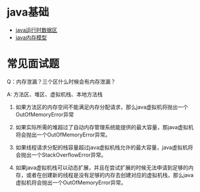 # java基础


* [java运行时数据区](./1-java运行时数据区.md)
* [java内存模型](./2-java内存模型与垃圾回收机制.md)


# 常见面试题

Q：内存泄漏？三个区什么时候会有内存泄漏？

A:  方法区、堆区、虚拟机栈、本地方法栈

1. 如果方法区的内存空间不能满足内存分配请求，那么java虚拟机将抛出一个OutOfMemoryError异常
2. 如果实际所需的堆超过了自动内存管理系统能提供的最大容量，那java虚拟机将会抛出一个OutOfMemoryError异常。

3. 如果线程请求分配的栈容量超过java虚拟机栈允许的最大容量，java虚拟机将会抛出一个StackOverflowError异常。

4. 如果java虚拟机栈可以动态扩展，并且在尝试扩展的时候无法申请到足够的内存，或者在创建新的线程是没有足够的内存去创建对应的虚拟机栈，那么java虚拟机将会抛出一个OutOfMemoryError异常。

